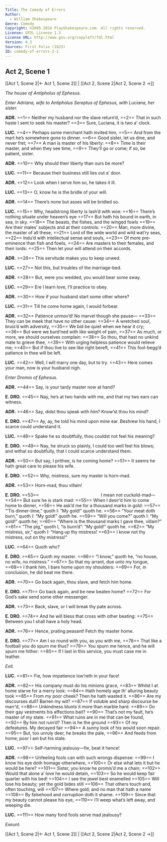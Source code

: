 ```yaml
---
Title: The Comedy of Errors
Author: 
  - William Shakespeare
Genre: Comedy
Copyright: ©2005-2024 PlayShakespeare.com. All rights reserved.
License: GFDL License 1.3
License URL: http://www.gnu.org/copyleft/fdl.html
Version: 4.3
Sources: First Folio (1623)
ID: comedy-of-errors-2-1
---
```


## Act 2, Scene 1
[[Act 1, Scene 2|← Act 1, Scene 2]] | [[Act 2, Scene 2|Act 2, Scene 2 →]]

*The house of Antipholus of Ephesus.*

*Enter Adriana, wife to Antipholus Sereptus of Ephesus, with Luciana, her sister.*

**ADR.**
==1== Neither my husband nor the slave return’d,
==2== That in such haste I sent to seek his master?
==3== Sure, Luciana, it is two a’ clock.

**LUC.**
==4== Perhaps some merchant hath invited him,
==5== And from the mart he’s somewhere gone to dinner.
==6== Good sister, let us dine, and never fret;
==7== A man is master of his liberty:
==8== Time is their master, and when they see time,
==9== They’ll go or come; if so, be patient, sister.

**ADR.**
==10== Why should their liberty than ours be more?

**LUC.**
==11== Because their business still lies out a’ door.

**ADR.**
==12== Look when I serve him so, he takes it ill.

**LUC.**
==13== O, know he is the bridle of your will.

**ADR.**
==14== There’s none but asses will be bridled so.

**LUC.**
==15== Why, headstrong liberty is lash’d with woe:
==16== There’s nothing situate under heaven’s eye
==17== But hath his bound in earth, in sea, in sky.
==18== The beasts, the fishes, and the winged fowls
==19== Are their males’ subjects and at their controls:
==20== Man, more divine, the master of all these,
==21== Lord of the wide world and wild wat’ry seas,
==22== Indu’d with intellectual sense and souls,
==23== Of more pre-eminence than fish and fowls,
==24== Are masters to their females, and their lords:
==25== Then let your will attend on their accords.

**ADR.**
==26== This servitude makes you to keep unwed.

**LUC.**
==27== Not this, but troubles of the marriage-bed.

**ADR.**
==28== But, were you wedded, you would bear some sway.

**LUC.**
==29== Ere I learn love, I’ll practice to obey.

**ADR.**
==30== How if your husband start some other where?

**LUC.**
==31== Till he come home again, I would forbear.

**ADR.**
==32== Patience unmov’d! No marvel though she pause⁠—
==33== They can be meek that have no other cause:
==34== A wretched soul, bruis’d with adversity,
==35== We bid be quiet when we hear it cry;
==36== But were we burd’ned with like weight of pain,
==37== As much, or more, we should ourselves complain:
==38== So thou, that hast no unkind mate to grieve thee,
==39== With urging helpless patience would relieve me;
==40== But if thou live to see like right bereft,
==41== This fool-begg’d patience in thee will be left.

**LUC.**
==42== Well, I will marry one day, but to try.
==43== Here comes your man, now is your husband nigh.

*Enter Dromio of Ephesus.*

**ADR.**
==44== Say, is your tardy master now at hand?

**E. DRO.**
==45== Nay, he’s at two hands with me, and that my two ears can witness.

**ADR.**
==46== Say, didst thou speak with him? Know’st thou his mind?

**E. DRO.**
==47== Ay, ay, he told his mind upon mine ear. Beshrew his hand, I scarce could understand it.

**LUC.**
==48== Spake he so doubtfully, thou couldst not feel his meaning?

**E. DRO.**
==49== Nay, he struck so plainly, I could too well feel his blows; and withal so doubtfully, that I could scarce understand them.

**ADR.**
==50== But say, I prithee, is he coming home?
==51== It seems he hath great care to please his wife.

**E. DRO.**
==52== Why, mistress, sure my master is horn-mad.

**ADR.**
==53== Horn-mad, thou villain!

**E. DRO.**
==53==               I mean not cuckold-mad⁠—
==54== But sure he is stark mad:
==55== When I desir’d him to come home to dinner,
==56== He ask’d me for a thousand marks in gold:
==57== “’Tis dinner-time,” quoth I: “My gold!” quoth he.
==58== “Your meat doth burn,” quoth I: “My gold!” quoth he.
==59== “Will you come?” quoth I: “My gold!” quoth he;
==60== “Where is the thousand marks I gave thee, villain?”
==61== “The pig,” quoth I, “is burn’d”: “My gold!” quoth he.
==62== “My mistress, sir,” quoth I: “Hang up thy mistress!
==63== I know not thy mistress, out on thy mistress!”

**LUC.**
==64== Quoth who?

**E. DRO.**
==65== Quoth my master.
==66== “I know,” quoth he, “no house, no wife, no mistress.”
==67== So that my arrant, due unto my tongue,
==68== I thank him, I bare home upon my shoulders:
==69== For, in conclusion, he did beat me there.

**ADR.**
==70== Go back again, thou slave, and fetch him home.

**E. DRO.**
==71== Go back again, and be new beaten home?
==72== For God’s sake send some other messenger.

**ADR.**
==73== Back, slave, or I will break thy pate across.

**E. DRO.**
==74== And he will bless that cross with other beating:
==75== Between you I shall have a holy head.

**ADR.**
==76== Hence, prating peasant! Fetch thy master home.

**E. DRO.**
==77== Am I so round with you, as you with me,
==78== That like a football you do spurn me thus?
==79== You spurn me hence, and he will spurn me hither:
==80== If I last in this service, you must case me in leather.

*Exit.*

**LUC.**
==81== Fie, how impatience low’reth in your face!

**ADR.**
==82== His company must do his minions grace,
==83== Whilst I at home starve for a merry look:
==84== Hath homely age th’ alluring beauty took
==85== From my poor cheek? Then he hath wasted it.
==86== Are my discourses dull? Barren my wit?
==87== If voluble and sharp discourse be marr’d,
==88== Unkindness blunts it more than marble hard.
==89== Do their gay vestments his affections bait?
==90== That’s not my fault, he’s master of my state.
==91== What ruins are in me that can be found,
==92== By him not ruin’d? Then is he the ground
==93== Of my defeatures. My decayed fair
==94== A sunny look of his would soon repair.
==95== But, too unruly deer, he breaks the pale,
==96== And feeds from home; poor I am but his stale.

**LUC.**
==97== Self-harming jealousy—fie, beat it hence!

**ADR.**
==98== Unfeeling fools can with such wrongs dispense:
==99== I know his eye doth homage otherwhere,
==100== Or else what lets it but he would be here?
==101== Sister, you know he promis’d me a chain;
==102== Would that alone a’ love he would detain,
==103== So he would keep fair quarter with his bed!
==104== I see the jewel best enamelled
==105== Will lose his beauty; yet the gold bides still
==106== That others touch and, often touching, will
==107== Where gold; and no man that hath a name
==108== By falsehood and corruption doth it shame.
==109== Since that my beauty cannot please his eye,
==110== I’ll weep what’s left away, and weeping die.

**LUC.**
==111== How many fond fools serve mad jealousy?

*Exeunt.*

[[Act 1, Scene 2|← Act 1, Scene 2]] | [[Act 2, Scene 2|Act 2, Scene 2 →]]